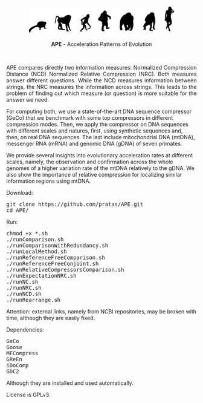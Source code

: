 <p align="center"><img src="imgs/logo.png"
alt="APE" height="72" border="0" /><br><br>
<b>APE</b> - Acceleration Patterns of Evolution</p>
<br>

<p align="Justify">
APE compares directly two information measures:
  Normalized Compression Distance (NCD)
  Normalized Relative Compression (NRC). 
Both measures answer different questions. While the NCD measures information between strings, the NRC measures the information across strings. This leads to the problem of finding out which measure (or question) is more suitable for the answer we need.
  
For computing both, we use a state-of-the-art DNA sequence compressor (GeCo) that we benchmark with some top compressors in different compression modes. Then, we apply the compressor on DNA sequences with different scales and natures, first, using synthetic sequences and, then, on real DNA sequences. The last include mitochondrial DNA (mtDNA), messenger RNA (mRNA) and genomic DNA (gDNA) of seven primates. 

We provide several insights into evolutionary acceleration rates at different scales, namely, the observation and confirmation across the whole genomes of a higher variation rate of the mtDNA relatively to the gDNA. We also show the importance of relative compression for localizing similar information regions using mtDNA.
</p>

Download:
<pre>
git clone https://github.com/pratas/APE.git
cd APE/
</pre>
Run:
<pre>
chmod +x *.sh
./runComparison.sh
./runComparisonWithRedundancy.sh
./runLocalMethod.sh
./runReferenceFreeComparison.sh
./runReferenceFreeConjoint.sh
./runRelativeCompressorsComparison.sh
./runExpectationNRC.sh
./runNC.sh
./runNRC.sh
./runNCD.sh
./runRearrange.sh
</pre>

Attention: external links, namely from NCBI repositories, may be broken with time, although they are easily fixed.

Dependencies:
<pre>
GeCo
Goose
MFCompress
GReEn
iDoComp
GDC2
</pre>
Although they are installed and used automatically.

License is GPLv3.
